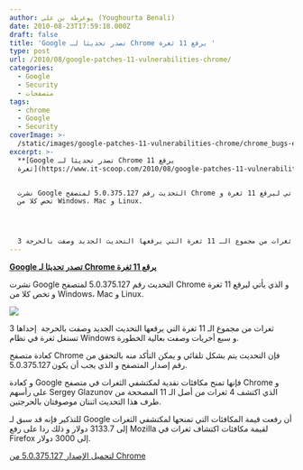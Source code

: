 ```yaml
---
author: يوغرطة بن علي (Youghourta Benali)
date: 2010-08-23T17:59:18.000Z
draft: false
title: 'Google تصدر تحديثا لـ Chrome يرقع 11 ثغرة '
type: post
url: /2010/08/google-patches-11-vulnerabilities-chrome/
categories:
  - Google
  - Security
  - متصفحات
tags:
  - chrome
  - Google
  - Security
coverImage: >-
  /static/images/google-patches-11-vulnerabilities-chrome/chrome_bugs-e1264950836525.jpg
excerpt: >-
  **[Google تصدر تحديثا لـ Chrome يرقع 11
  ثغرة](https://www.it-scoop.com/2010/08/google-patches-11-vulnerabilities-chrome)**


  نشرت Google التحديث رقم 5.0.375.127 لمتصفح Chrome و الذي يأتي ليرقع 11 ثغرة و
  تخص كلا من Windows، Mac و Linux.




  3 ثغرات من مجموع الـ 11 ثغرة التي يرقعها التحديث الجديد وصفت بالحرجة
---
```

**[Google تصدر تحديثا لـ Chrome يرقع 11 ثغرة](https://www.it-scoop.com/2010/08/google-patches-11-vulnerabilities-chrome)**

نشرت Google التحديث رقم 5.0.375.127 لمتصفح Chrome و الذي يأتي ليرقع 11 ثغرة و تخص كلا من Windows، Mac و Linux.

![](/static/images/google-patches-11-vulnerabilities-chrome/chrome_bugs-e1264950836525.jpg)

3 ثغرات من مجموع الـ 11 ثغرة التي يرقعها التحديث الجديد وصفت بالحرجة  إحداها تستغل ثغرة في نظام Windows و سبع أخريات وصفت بعالية الخطورة.

كعادة متصفح Chrome فإن التحديث يتم بشكل تلقائي و يمكن التأكد منه بالتحقق من رقم إصدار المتصفح و الذي يجب أن يكون 5.0.375.127.

و كعادة Google فإنها تمنح مكافئات نقدية لمكتشفي الثغرات في متصفح Chrome و على رأسهم Sergey Glazunov الذي اكتشف 4 ثغرات من أصل الـ 11 المصححة من طرف هذا التحديث اثنتان موصوفتان بالحرجتين.

للتذكير فإنه قد سبق لـ Google أن رفعت قيمة المكافئات التي تمنحها لمكتشفي الثغرات إلى 3133.7 دولار و ذلك ردا على رفع Mozilla لقيمة مكافئات اكتشاف ثغرات في Firefox إلى 3000 دولار.

[لتحميل الإصدار 5.0.375.127 من Chrome](http://www.google.com/chrome)
